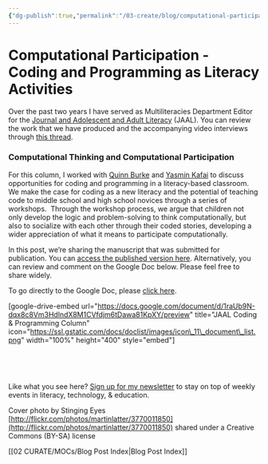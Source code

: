```yaml
---
{"dg-publish":true,"permalink":"/03-create/blog/computational-participation-coding-and-programming-as-literacy-activities/","title":"Computational Participation: Coding and Programming as Literacy Activities","tags":["coding","jaal","programming"]}
---
```


# Computational Participation - Coding and Programming as Literacy Activities

Over the past two years I have served as Multiliteracies Department Editor for the [Journal and Adolescent and Adult Literacy](http://www.reading.org/general/publications/journals/jaal.aspx) (JAAL). You can review the work that we have produced and the accompanying video interviews through [this thread](http://wiobyrne.com/tag/jaal/).

### Computational Thinking and Computational Participation

For this column, I worked with [Quinn Burke](http://teachered.cofc.edu/faculty-staff-listing/burke-quinn.php) and [Yasmin Kafai](http://scholar.gse.upenn.edu/kafai) to discuss opportunities for coding and programming in a literacy-based classroom. We make the case for coding as a new literacy and the potential of teaching code to middle school and high school novices through a series of workshops.  Through the workshop process, we argue that children not only develop the logic and problem-solving to think computationally, but also to socialize with each other through their coded stories, developing a wider appreciation of what it means to participate computationally.

In this post, we’re sharing the manuscript that was submitted for publication. You can [access the published version here](https://www.academia.edu/20080137/Computational_Participation_Understanding_Coding_as_an_Extension_of_Literacy_Instruction). Alternatively, you can review and comment on the Google Doc below. Please feel free to share widely.

To go directly to the Google Doc, please [click here](https://docs.google.com/document/d/1raUb9N-dqx8c8Vm3HdlndX8M1CVfdjm6tDawa81KpXY/edit).

\[google-drive-embed url="https://docs.google.com/document/d/1raUb9N-dqx8c8Vm3HdlndX8M1CVfdjm6tDawa81KpXY/preview" title="JAAL Coding & Programming Column" icon="https://ssl.gstatic.com/docs/doclist/images/icon\_11\_document\_list.png" width="100%" height="400" style="embed"\]

 

 

Like what you see here? [Sign up for my newsletter](http://wiobyrne.com/tldr/) to stay on top of weekly events in literacy, technology, & education.

Cover photo by Stinging Eyes [http://flickr.com/photos/martinlatter/3770011850](http://flickr.com/photos/martinlatter/3770011850) shared under a Creative Commons (BY-SA) license

[[02 CURATE/MOCs/Blog Post Index\|Blog Post Index]]